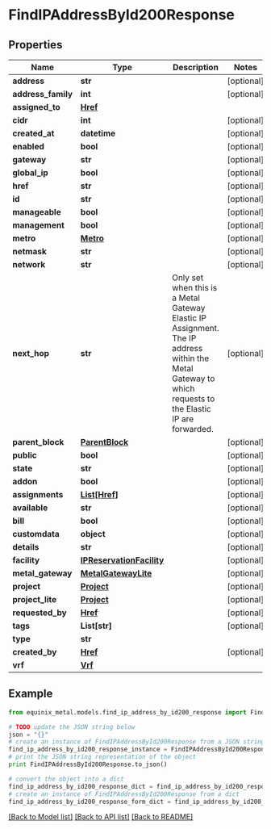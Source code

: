 # FindIPAddressById200Response


## Properties
Name | Type | Description | Notes
------------ | ------------- | ------------- | -------------
**address** | **str** |  | [optional] 
**address_family** | **int** |  | [optional] 
**assigned_to** | [**Href**](Href.md) |  | 
**cidr** | **int** |  | [optional] 
**created_at** | **datetime** |  | [optional] 
**enabled** | **bool** |  | [optional] 
**gateway** | **str** |  | [optional] 
**global_ip** | **bool** |  | [optional] 
**href** | **str** |  | [optional] 
**id** | **str** |  | [optional] 
**manageable** | **bool** |  | [optional] 
**management** | **bool** |  | [optional] 
**metro** | [**Metro**](Metro.md) |  | [optional] 
**netmask** | **str** |  | [optional] 
**network** | **str** |  | [optional] 
**next_hop** | **str** | Only set when this is a Metal Gateway Elastic IP Assignment.  The IP address within the Metal Gateway to which requests to the Elastic IP are forwarded.  | [optional] 
**parent_block** | [**ParentBlock**](ParentBlock.md) |  | [optional] 
**public** | **bool** |  | [optional] 
**state** | **str** |  | [optional] 
**addon** | **bool** |  | [optional] 
**assignments** | [**List[Href]**](Href.md) |  | [optional] 
**available** | **str** |  | [optional] 
**bill** | **bool** |  | [optional] 
**customdata** | **object** |  | [optional] 
**details** | **str** |  | [optional] 
**facility** | [**IPReservationFacility**](IPReservationFacility.md) |  | [optional] 
**metal_gateway** | [**MetalGatewayLite**](MetalGatewayLite.md) |  | [optional] 
**project** | [**Project**](Project.md) |  | [optional] 
**project_lite** | [**Project**](Project.md) |  | [optional] 
**requested_by** | [**Href**](Href.md) |  | [optional] 
**tags** | **List[str]** |  | [optional] 
**type** | **str** |  | 
**created_by** | [**Href**](Href.md) |  | [optional] 
**vrf** | [**Vrf**](Vrf.md) |  | 

## Example

```python
from equinix_metal.models.find_ip_address_by_id200_response import FindIPAddressById200Response

# TODO update the JSON string below
json = "{}"
# create an instance of FindIPAddressById200Response from a JSON string
find_ip_address_by_id200_response_instance = FindIPAddressById200Response.from_json(json)
# print the JSON string representation of the object
print FindIPAddressById200Response.to_json()

# convert the object into a dict
find_ip_address_by_id200_response_dict = find_ip_address_by_id200_response_instance.to_dict()
# create an instance of FindIPAddressById200Response from a dict
find_ip_address_by_id200_response_form_dict = find_ip_address_by_id200_response.from_dict(find_ip_address_by_id200_response_dict)
```
[[Back to Model list]](../README.md#documentation-for-models) [[Back to API list]](../README.md#documentation-for-api-endpoints) [[Back to README]](../README.md)


